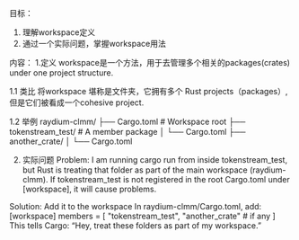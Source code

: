 目标：
1. 理解workspace定义
2. 通过一个实际问题，掌握workspace用法


内容：
1.定义 
workspace是一个方法，用于去管理多个相关的packages(crates) under one project structure. 

1.1 类比
将workspace 堪称是文件夹，它拥有多个 Rust projects（packages）,但是它们被看成一个cohesive project.

1.2 举例
raydium-clmm/
├── Cargo.toml          # Workspace root
├── tokenstream_test/   # A member package
│   └── Cargo.toml
├── another_crate/
│   └── Cargo.toml


2. 实际问题
Problem: 
    I am running cargo run from inside tokenstream_test, but Rust is treating that folder as part of the main workspace (raydium-clmm). If tokenstream_test is not registered in the root Cargo.toml under [workspace], it will cause problems.

Solution: Add it to the workspace 
In raydium-clmm/Cargo.toml, add:
[workspace]
members = [
    "tokenstream_test",
    "another_crate"  # if any
]
This tells Cargo: “Hey, treat these folders as part of my workspace.”

